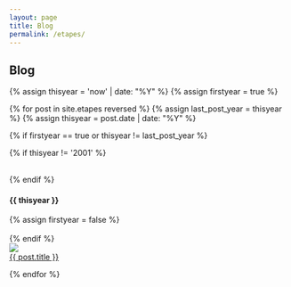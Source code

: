 ```yaml
---
layout: page
title: Blog
permalink: /etapes/
---
```


## Blog

{% assign thisyear = 'now' | date: "%Y" %}
{% assign firstyear = true %}

{% for post in site.etapes reversed %}
  {% assign last_post_year = thisyear %}
  {% assign thisyear = post.date | date: "%Y" %}

  {% if firstyear == true or thisyear != last_post_year %}

  {% if thisyear != '2001' %}
  <div class="clear">&nbsp;</div>
  {% endif %}

  <h4>{{ thisyear }}</h4>
  {% assign firstyear = false %}
  <div class="clear">&nbsp;</div>
{% endif %}

  <div class="travelthumb">
    <a href="{{post.url}}"><img src="{{ post.image }}"></a>
    <div class="travelthumb-link"><a href="{{post.url}}">{{ post.title }}</a></div>
  </div>
    
{% endfor %}

<div class="clear">&nbsp;</div>
